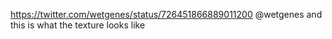 https://twitter.com/wetgenes/status/726451866889011200 @wetgenes and this is what the texture looks like 